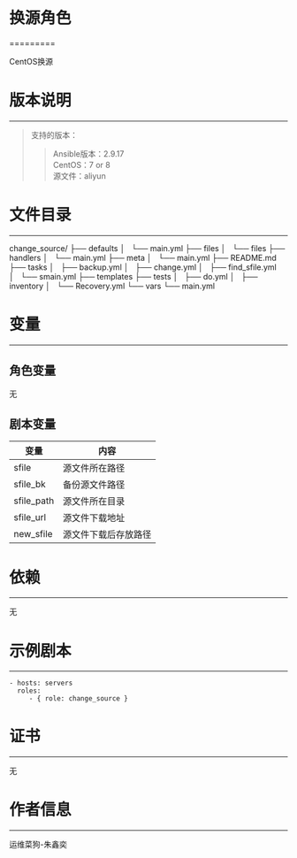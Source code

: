 # 换源角色
=========

CentOS换源

# 版本说明
------------

>支持的版本：
>>Ansible版本：2.9.17  
>>CentOS：7 or 8  
>>源文件：aliyun
# 文件目录
--------------

change_source/
├── defaults
│   └── main.yml
├── files
│   └── files
├── handlers
│   └── main.yml
├── meta
│   └── main.yml
├── README.md
├── tasks
│   ├── backup.yml
│   ├── change.yml
│   ├── find_sfile.yml
│   └── smain.yml
├── templates
├── tests
│   ├── do.yml
│   ├── inventory
│   └── Recovery.yml
└── vars
    └── main.yml

# 变量
--------------
## 角色变量

无

## 剧本变量

|  变量   | 内容  |
|  ----  | ----  |
| sfile  | 源文件所在路径 |
| sfile_bk  | 备份源文件路径 |
| sfile_path  | 源文件所在目录 |
| sfile_url  | 源文件下载地址 |
| new_sfile  | 源文件下载后存放路径 |

# 依赖
------------

无

# 示例剧本
----------------

    - hosts: servers
      roles:
         - { role: change_source }

# 证书
-------

无

# 作者信息
------------------
 
运维菜狗-朱鑫奕
